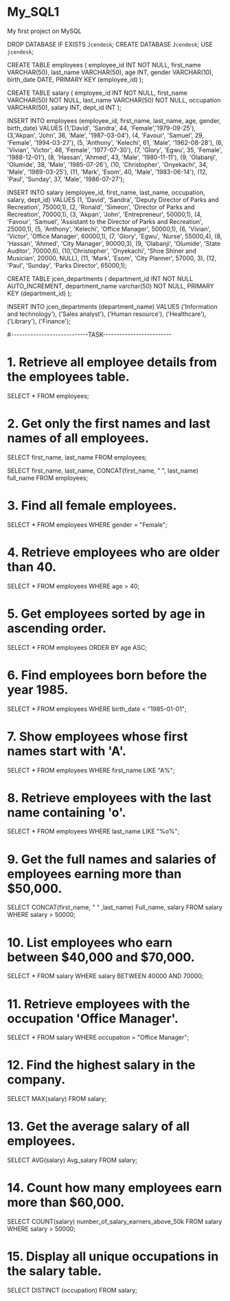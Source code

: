 # My_SQL1
My first project on MySQL



DROP DATABASE IF EXISTS `Jcendesk`;
CREATE DATABASE `Jcendesk`;
USE `jcendesk`;


CREATE TABLE employees (
  employee_id INT NOT NULL,
  first_name VARCHAR(50),
  last_name VARCHAR(50),
  age INT,
  gender VARCHAR(10),
  birth_date DATE,
  PRIMARY KEY (employee_id)
);

CREATE TABLE salary (
  employee_id INT NOT NULL,
  first_name VARCHAR(50) NOT NULL,
  last_name VARCHAR(50) NOT NULL,
  occupation VARCHAR(50),
  salary INT,
  dept_id INT
);


INSERT INTO employees (employee_id, first_name, last_name, age, gender, birth_date)
VALUES
(1,'David', 'Sandra', 44, 'Female','1979-09-25'),
(3,'Akpan', 'John', 36, 'Male', '1987-03-04'),
(4, 'Favour', 'Samuel', 29, 'Female', '1994-03-27'),
(5, 'Anthony', 'Kelechi', 61, 'Male', '1962-08-28'),
(6, 'Vivian', 'Victor', 46, 'Female', '1977-07-30'),
(7, 'Glory', 'Egwu', 35, 'Female', '1988-12-01'),
(8, 'Hassan', 'Ahmed', 43, 'Male', '1980-11-11'),
(9, 'Olabanji', 'Olumide', 38, 'Male', '1985-07-26'),
(10, 'Christopher', 'Onyekachi', 34, 'Male', '1989-03-25'),
(11, 'Mark', 'Esom', 40, 'Male', '1983-06-14'),
(12, 'Paul', 'Sunday', 37, 'Male', '1986-07-27');


INSERT INTO salary (employee_id, first_name, last_name, occupation, salary, dept_id)
VALUES
(1, 'David', 'Sandra', 'Deputy Director of Parks and Recreation', 75000,1),
(2, 'Ronald', 'Simeon', 'Director of Parks and Recreation', 70000,1),
(3, 'Akpan', 'John', 'Entrepreneur', 50000,1),
(4, 'Favour', 'Samuel', 'Assistant to the Director of Parks and Recreation', 25000,1),
(5, 'Anthony', 'Kelechi', 'Office Manager', 50000,1),
(6, 'Vivian', 'Victor', 'Office Manager', 60000,1),
(7, 'Glory', 'Egwu', 'Nurse', 55000,4),
(8, 'Hassan', 'Ahmed', 'City Manager', 90000,3),
(9, 'Olabanji', 'Olumide', 'State Auditor', 70000,6),
(10,'Christopher', 'Onyekachi', 'Shoe Shiner and Musician', 20000, NULL),
(11, 'Mark', 'Esom', 'City Planner', 57000, 3),
(12, 'Paul', 'Sunday', 'Parks Director', 65000,1);



CREATE TABLE jcen_departments (
  department_id INT NOT NULL AUTO_INCREMENT,
  department_name varchar(50) NOT NULL,
  PRIMARY KEY (department_id)
);

INSERT INTO jcen_departments (department_name)
VALUES
('Information and technology'),
('Sales analyst'),
('Human resource'),
('Healthcare'),
('Library'),
('Finance');


#----------------------------TASK-------------------------


# 1. Retrieve all employee details from the employees table.

SELECT *
FROM employees;


# 2. Get only the first names and last names of all employees.

SELECT first_name, last_name
FROM employees;

SELECT first_name, last_name, CONCAT(first_name, " ", last_name) full_name 
FROM employees;


# 3. Find all female employees.

SELECT * 
FROM employees
WHERE gender = "Female";


# 4. Retrieve employees who are older than 40.

SELECT *
FROM employees
WHERE age > 40;


# 5. Get employees sorted by age in ascending order.

SELECT *
FROM employees
ORDER BY age ASC;


# 6. Find employees born before the year 1985.

SELECT *
FROM employees
WHERE birth_date < "1985-01-01";


# 7. Show employees whose first names start with 'A'.

SELECT *
FROM employees
WHERE first_name LIKE "A%";


# 8. Retrieve employees with the last name containing 'o'.

SELECT *
FROM employees
WHERE last_name LIKE "%o%";


# 9. Get the full names and salaries of employees earning more than $50,000.

SELECT CONCAT(first_name, " " ,last_name) Full_name, salary
FROM salary
WHERE salary > 50000;


# 10. List employees who earn between $40,000 and $70,000.

SELECT *
FROM salary
WHERE salary BETWEEN 40000 AND 70000;


# 11. Retrieve employees with the occupation 'Office Manager'.

SELECT *
FROM salary
WHERE occupation = "Office Manager";


# 12. Find the highest salary in the company.

SELECT MAX(salary)
FROM salary;


# 13. Get the average salary of all employees.

SELECT AVG(salary)  Avg_salary
FROM salary;


# 14. Count how many employees earn more than $60,000.

SELECT COUNT(salary) number_of_salary_earners_above_50k
FROM salary
WHERE salary > 50000;


# 15. Display all unique occupations in the salary table.

SELECT DISTINCT (occupation)
FROM salary;

